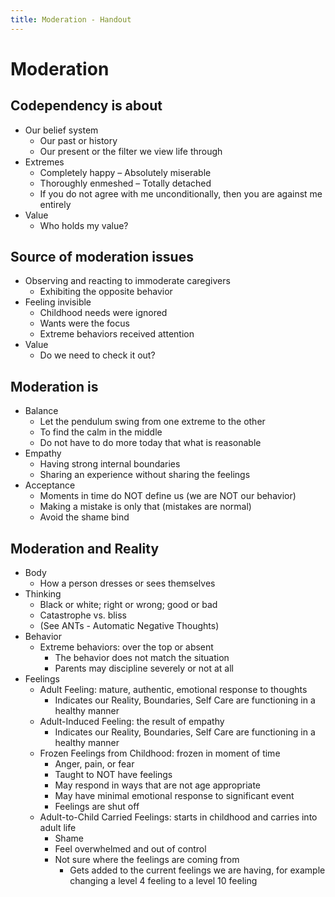 ```yaml
---
title: Moderation - Handout
---
```

# Moderation  

## Codependency is about  

* Our belief system
    * Our past or history
    * Our present or the filter we view life through
* Extremes
    * Completely happy – Absolutely miserable
    * Thoroughly enmeshed – Totally detached
    * If you do not agree with me unconditionally, then you are against me entirely
* Value
    * Who holds my value?

## Source of moderation issues

* Observing and reacting to immoderate caregivers
    * Exhibiting the opposite behavior
* Feeling invisible
    * Childhood needs were ignored
    * Wants were the focus
    * Extreme behaviors received attention
* Value
    * Do we need to check it out?

## Moderation is

* Balance
    * Let the pendulum swing from one extreme to the other
    * To find the calm in the middle
    * Do not have to do more today that what is reasonable
* Empathy
    * Having strong internal boundaries
    * Sharing an experience without sharing the feelings
* Acceptance
    * Moments in time do NOT define us (we are NOT our behavior)
    * Making a mistake is only that (mistakes are normal)
    * Avoid the shame bind

<div class="page"></div>

## Moderation and Reality

* Body
    * How a person dresses or sees themselves
* Thinking
    * Black or white; right or wrong; good or bad
    * Catastrophe vs. bliss
    * (See ANTs - Automatic Negative Thoughts)
* Behavior
    * Extreme behaviors: over the top or absent
        * The behavior does not match the situation
        * Parents may discipline severely or not at all
* Feelings
    * Adult Feeling: mature, authentic, emotional response to thoughts
        * Indicates our Reality, Boundaries, Self Care are functioning in a healthy manner
    * Adult-Induced Feeling: the result of empathy
        * Indicates our Reality, Boundaries, Self Care are functioning in a healthy manner
    * Frozen Feelings from Childhood: frozen in moment of time
        * Anger, pain, or fear
        * Taught to NOT have feelings
        * May respond in ways that are not age appropriate
        * May have minimal emotional response to significant event
        * Feelings are shut off
    * Adult-to-Child Carried Feelings: starts in childhood and carries into adult life
        * Shame
        * Feel overwhelmed and out of control
        * Not sure where the feelings are coming from
            * Gets added to the current feelings we are having, for example changing a level 4 feeling to a level 10 feeling